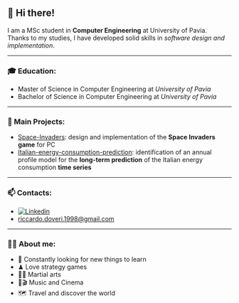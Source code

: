 ## 👋 Hi there!
I am a MSc student in **Computer Engineering** at University of Pavia.  
Thanks to my studies, I have developed solid skills in _software design and implementation_.

---
### 🎓 Education:
* Master of Science in Computer Engineering at *University of Pavia*
* Bachelor of Science in Computer Engineering at *University of Pavia*
---
### 📌 Main Projects:
* [Space-Invaders](https://github.com/r1cky0/Space-Invaders): design and implementation of the **Space Invaders game** for PC
* [Italian-energy-consumption-prediction](https://github.com/r1cky0/Italian-energy-consumption-prediction): identification of an annual profile model for the **long-term prediction** of the Italian energy consumption **time series**
---
### 📫 Contacts:
* [![Linkedin](https://camo.githubusercontent.com/6dc9828248fb64760c234f5b24c275a4912e9bb546c281d0c8e67cecb3381669/68747470733a2f2f696d672e736869656c64732e696f2f62616467652f2d4c696e6b6564496e2d626c75653f7374796c653d666c6174266c6f676f3d4c696e6b6564696e266c6f676f436f6c6f723d7768697465)](https://www.linkedin.com/in/riccardo-doveri-4a12b5225/)
* riccardo.doveri.1998@gmail.com
---
### 👦🏻 About me:
* 🧠 Constantly looking for new things to learn
* ♟ Love strategy games
* 🐱‍👤 Martial arts
* 🎵🎬 Music and Cinema
* 🗺 Travel and discover the world

<!---
r1cky0/r1cky0 is a ✨ special ✨ repository because its `README.md` (this file) appears on your GitHub profile.
You can click the Preview link to take a look at your changes.
--->
